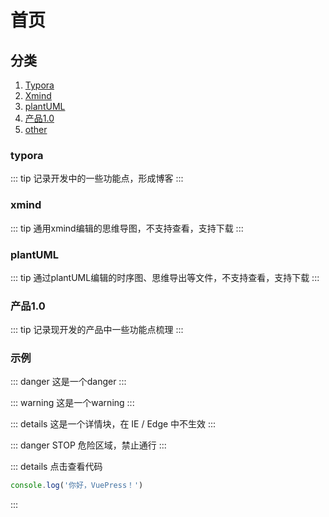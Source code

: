 # 首页

## 分类
1. [Typora](/main/typora/)
2. [Xmind](/main/xmind/)
3. [plantUML](/main/plantUML)
4. [产品1.0](/main/产品1.0/)
5. [other](/main/other/)

### typora
::: tip
记录开发中的一些功能点，形成博客
:::

### xmind
::: tip
通用xmind编辑的思维导图，不支持查看，支持下载
:::

### plantUML
::: tip
通过plantUML编辑的时序图、思维导出等文件，不支持查看，支持下载
:::

### 产品1.0
::: tip
记录现开发的产品中一些功能点梳理
:::

### 示例
::: danger
这是一个danger
:::

::: warning
这是一个warning
:::

::: details
这是一个详情块，在 IE / Edge 中不生效
:::

::: danger STOP
危险区域，禁止通行
:::

::: details 点击查看代码
```js
console.log('你好，VuePress！')
```
:::